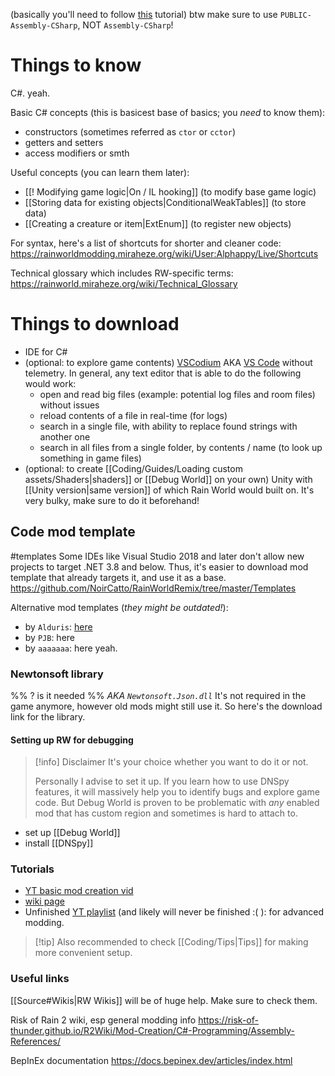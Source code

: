 (basically you'll need to follow [this](https://rainworldmodding.miraheze.org/wiki/Code_Environments) tutorial)
btw make sure to use `PUBLIC-Assembly-CSharp`, NOT `Assembly-CSharp`!
# Things to know
C#. yeah.

Basic C# concepts (this is basicest base of basics; you *need* to know them):
- constructors (sometimes referred as `ctor` or `cctor`)
- getters and setters
- access modifiers or smth

Useful concepts (you can learn them later):
- [[! Modifying game logic|On / IL hooking]] (to modify base game logic)
- [[Storing data for existing objects|ConditionalWeakTables]] (to store data)
- [[Creating a creature or item|ExtEnum]] (to register new objects)

For syntax, here's a list of shortcuts for shorter and cleaner code:
https://rainworldmodding.miraheze.org/wiki/User:Alphappy/Live/Shortcuts

Technical glossary which includes RW-specific terms:
https://rainworld.miraheze.org/wiki/Technical_Glossary
# Things to download
- IDE for C#
- (optional: to explore game contents)
	[VSCodium](https://vscodium.com/) AKA [VS Code](https://code.visualstudio.com/) without telemetry.
	In general, any text editor that is able to do the following would work:
	- open and read big files (example: potential log files and room files) without issues
	- reload contents of a file in real-time (for logs)
	- search in a single file, with ability to replace found strings with another one
	- search in all files from a single folder, by contents / name (to look up something in game files)
- (optional: to create [[Coding/Guides/Loading custom assets/Shaders|shaders]] or [[Debug World]] on your own)
	Unity with [[Unity version|same version]] of which Rain World would built on. It's very bulky, make sure to do it beforehand!

## Code mod template
#templates
Some IDEs like Visual Studio 2018 and later don't allow new projects to target .NET 3.8 and below. Thus, it's easier to download mod template that already targets it, and use it as a base.
https://github.com/NoirCatto/RainWorldRemix/tree/master/Templates

Alternative mod templates (*they might be outdated!*):
- by `Alduris`: [here](https://github.com/alduris/TemplateMod)
- by `PJB`: here
- by `aaaaaaa`: here yeah.
### Newtonsoft library
%% ? is it needed %%
*AKA `Newtonsoft.Json.dll`*
It's not required in the game anymore, however old mods might still use it.
So here's the download link for the library.
#### Setting up RW for debugging
> [!info] Disclaimer
> It's your choice whether you want to do it or not.
 >
> Personally I advise to set it up. If you learn how to use DNSpy features, it will massively help you to identify bugs and explore game code.
> But Debug World is proven to be problematic with *any* enabled mod that has custom region and sometimes is hard to attach to.

- set up [[Debug World]]
- install [[DNSpy]]
### Tutorials
- [YT basic mod creation vid](https://www.youtube.com/watch?v=JG9cyL5FW90)
- [wiki page](https://rainworldmodding.miraheze.org/wiki/BepInPlugins)
- Unfinished [YT playlist](https://www.youtube.com/playlist?list=PLuHyVLkKIJi3P6xu-V3aRTAlwWpdDKxSa) (and likely will never be finished :( ): for advanced modding.

> [!tip] Also recommended to check [[Coding/Tips|Tips]] for making more convenient setup.

### Useful links

[[Source#Wikis|RW Wikis]] will be of huge help. Make sure to check them.

Risk of Rain 2 wiki, esp general modding info
<https://risk-of-thunder.github.io/R2Wiki/Mod-Creation/C#-Programming/Assembly-References/>

BepInEx documentation
https://docs.bepinex.dev/articles/index.html
